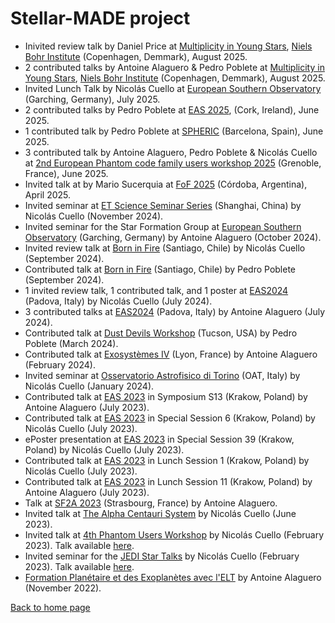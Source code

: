 # Stellar-MADE project

- Inivited review talk by Daniel Price at [Multiplicity in Young Stars](https://indico.nbi.ku.dk/event/2121/), [Niels Bohr Institute](https://nbi.ku.dk/english/) (Copenhagen, Demmark), August 2025.
- 2 contributed talks by Antoine Alaguero & Pedro Poblete at [Multiplicity in Young Stars](https://indico.nbi.ku.dk/event/2121/), [Niels Bohr Institute](https://nbi.ku.dk/english/) (Copenhagen, Demmark), August 2025.  
- Invited Lunch Talk by Nicolás Cuello at [European Southern Observatory](https://www.eso.org/) (Garching, Germany), July 2025.  
- 2 contributed talks by Pedro Poblete at [EAS 2025](https://eas.unige.ch/EAS2025/), (Cork, Ireland), June 2025.  
- 1 contributed talk by Pedro Poblete at [SPHERIC](https://spheric2025.upc.edu) (Barcelona, Spain), June 2025.
- 3 contributed talk by Antoine Alaguero, Pedro Poblete & Nicolás Cuello at [2nd European Phantom code family users workshop
2025](https://phantomsph.github.io/workshop2025/) (Grenoble, France), June 2025. 
- Invited talk at by Mario Sucerquia at [FoF 2025](https://fof.oac.uncor.edu/2025/) (Córdoba, Argentina), April 2025.
- Invited seminar at [ET Science Seminar Series](http://astro-en.shao.cas.cn) (Shanghai, China) by Nicolás Cuello (November 2024).  
- Invited seminar for the Star Formation Group at [European Southern Observatory](https://www.eso.org/) (Garching, Germany) by Antoine Alaguero (October 2024).  
- Invited review talk at [Born in Fire](https://fireborn2024.github.io) (Santiago, Chile) by Nicolás Cuello (September 2024).  
- Contributed talk at [Born in Fire](https://fireborn2024.github.io) (Santiago, Chile) by Pedro Poblete (September 2024).  
- 1 invited review talk, 1 contributed talk, and 1 poster at [EAS2024](https://eas.unige.ch/EAS_meeting/index.jsp) (Padova, Italy) by Nicolás Cuello (July 2024).  
- 3 contributed talks at [EAS2024](https://eas.unige.ch/EAS_meeting/index.jsp) (Padova, Italy) by Antoine Alaguero (July 2024).  
- Contributed talk at [Dust Devils Workshop](https://www.as.arizona.edu/DustDevils2024/) (Tucson, USA) by Pedro Poblete (March 2024).  
- Contributed talk at [Exosystèmes IV](https://exosystemes4.sciencesconf.org) (Lyon, France) by Antoine Alaguero (February 2024).  
- Invited seminar at [Osservatorio Astrofisico di Torino](https://www.oato.inaf.it) (OAT, Italy) by Nicolás Cuello (January 2024).  
- Contributed talk at [EAS 2023](https://eas.unige.ch/EAS2023/) in Symposium S13 (Krakow, Poland) by Antoine Alaguero (July 2023).  
- Contributed talk at [EAS 2023](https://eas.unige.ch/EAS2023/) in Special Session 6 (Krakow, Poland) by Nicolás Cuello (July 2023).  
- ePoster presentation at [EAS 2023](https://eas.unige.ch/EAS2023/) in Special Session 39 (Krakow, Poland) by Nicolás Cuello (July 2023).  
- Contributed talk at [EAS 2023](https://eas.unige.ch/EAS2023/) in Lunch Session 1 (Krakow, Poland) by Nicolás Cuello (July 2023).  
- Contributed talk at [EAS 2023](https://eas.unige.ch/EAS2023/) in Lunch Session 11 (Krakow, Poland) by Antoine Alaguero (July 2023).  
- Talk at [SF2A 2023](https://2023.sf2a.eu/en/home/) (Strasbourg, France) by Antoine Alaguero.  
- Invited talk at [The Alpha Centauri System](https://alphacen2023.sciencesconf.org) by Nicolás Cuello (June 2023).  
- Invited talk at [4th Phantom Users Workshop](https://phantomsph.bitbucket.io/workshop2023/#program) by Nicolás Cuello (February 2023). Talk available [here](https://youtu.be/eO0KnPJD6J4).  
- Invited seminar for the [JEDI Star Talks](https://sites.google.com/inaf.it/jedi/star-talks?authuser=0) by Nicolás Cuello (February 2023). Talk available [here](https://drive.google.com/file/d/1OvxCVMWqItsQTncMxrJtMFNKPLMGa_-G/view?usp=sharing).  
- [Formation Planétaire et des Exoplanètes avec l'ELT](https://elt-exoplanets.sciencesconf.org) by Antoine Alaguero (November 2022).

[Back to home page](https://nicolascuello.github.io/Stellar-MADE/)